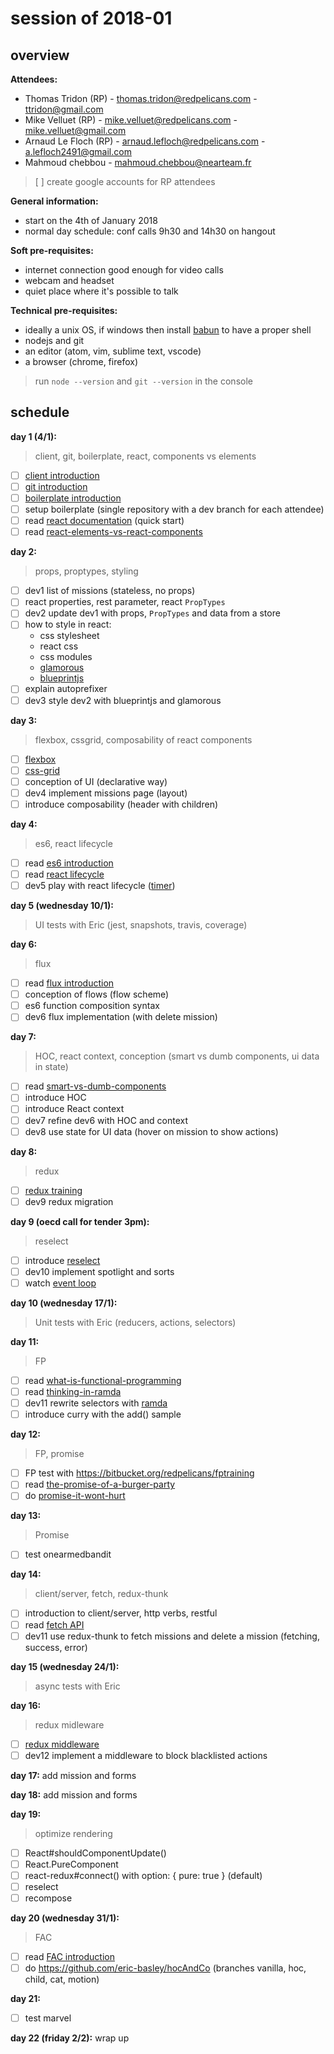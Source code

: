 <!-- TITLE: Schooljs -->
<!-- SUBTITLE: All about training sessions -->

# session of 2018-01
## overview

**Attendees:**
* Thomas Tridon (RP) - thomas.tridon@redpelicans.com - ttridon@gmail.com
* Mike Velluet (RP) - mike.velluet@redpelicans.com - mike.velluet@gmail.com
* Arnaud Le Floch (RP) - arnaud.lefloch@redpelicans.com - a.lefloch2491@gmail.com
* Mahmoud chebbou - mahmoud.chebbou@nearteam.fr

> [ ] create google accounts for RP attendees

**General information:**
* start on the 4th of January 2018
* normal day schedule: conf calls 9h30 and 14h30 on hangout

**Soft pre-requisites:**
* internet connection good enough for video calls
* webcam and headset
* quiet place where it's possible to talk

**Technical pre-requisites:**
* ideally a unix OS, if windows then install [babun](http://babun.github.io/) to have a proper shell
* nodejs and git
* an editor (atom, vim, sublime text, vscode)
* a browser (chrome, firefox)

> run `node --version` and `git --version` in the console

## schedule

**day 1 (4/1):**
> client, git, boilerplate, react, components vs elements

- [ ] [client introduction](https://docs.google.com/presentation/d/1nkelpLG-BikiiHWvfkUj7zxZDdMBx0pyCOhVnqDZLXE)
- [ ] [git introduction](http://nvie.com/posts/a-successful-git-branching-model/)
- [ ] [boilerplate introduction](https://github.com/redpelicans/mission-impossible)
- [ ] setup boilerplate (single repository with a dev branch for each attendee)
- [ ] read [react documentation](https://reactjs.org/docs/hello-world.html) (quick start)
- [ ] read [react-elements-vs-react-components](https://medium.freecodecamp.org/react-elements-vs-react-components-fdc776705880)

**day 2:**
> props, proptypes, styling

- [ ] dev1 list of missions (stateless, no props)
- [ ] react properties, rest parameter, react `PropTypes`
- [ ] dev2 update dev1 with props, `PropTypes` and data from a store
- [ ] how to style in react:
  - css stylesheet
  - react css
  - css modules
  - [glamorous](https://github.com/paypal/glamorous)
  - [blueprintjs](http://blueprintjs.com/docs/)
- [ ] explain autoprefixer
- [ ] dev3 style dev2 with blueprintjs and glamorous

**day 3:**
> flexbox, cssgrid, composability of react components

- [ ] [flexbox](https://css-tricks.com/snippets/css/a-guide-to-flexbox/)
- [ ] [css-grid](https://css-tricks.com/snippets/css/complete-guide-grid/)
- [ ] conception of UI (declarative way)
- [ ] dev4 implement missions page (layout)
- [ ] introduce composability (header with children)

**day 4:**
> es6, react lifecycle

- [ ] read [es6 introduction](https://ponyfoo.com/articles/es6)
- [ ] read [react lifecycle](https://reactjs.org/docs/react-component.html#the-component-lifecycle)
- [ ] dev5 play with react lifecycle ([timer](https://reactjs.org/docs/state-and-lifecycle.html))

**day 5 (wednesday 10/1):**
> UI tests with Eric (jest, snapshots, travis, coverage)

**day 6:**
> flux

- [ ] read [flux introduction](https://facebook.github.io/flux/docs/in-depth-overview.html#content)
- [ ] conception of flows (flow scheme)
- [ ] es6 function composition syntax
- [ ] dev6 flux implementation (with delete mission)

**day 7:**
> HOC, react context, conception (smart vs dumb components, ui data in state)

- [ ] read [smart-vs-dumb-components](https://medium.com/@dan_abramov/smart-and-dumb-components-7ca2f9a7c7d0)
- [ ] introduce HOC
- [ ] introduce React context
- [ ] dev7 refine dev6 with HOC and context
- [ ] dev8 use state for UI data (hover on mission to show actions)

**day 8:**
> redux

- [ ] [redux training](https://egghead.io/courses/getting-started-with-redux)
- [ ] dev9 redux migration

**day 9 (oecd call for tender 3pm):**
> reselect

- [ ] introduce [reselect](https://github.com/reactjs/reselect)
- [ ] dev10 implement spotlight and sorts
- [ ] watch [event loop](https://www.youtube.com/watch?v=8aGhZQkoFbQ)

**day 10 (wednesday 17/1):**
> Unit tests with Eric (reducers, actions, selectors)

**day 11:**
> FP

- [ ] read [what-is-functional-programming](https://medium.com/javascript-scene/master-the-javascript-interview-what-is-functional-programming-7f218c68b3a0)
- [ ] read [thinking-in-ramda](http://randycoulman.com/blog/categories/thinking-in-ramda/)
- [ ] dev11 rewrite selectors with [ramda](http://ramdajs.com/)
- [ ] introduce curry with the add() sample

**day 12:**
> FP, promise

- [ ] FP test with https://bitbucket.org/redpelicans/fptraining
- [ ] read [the-promise-of-a-burger-party](https://kosamari.com/notes/the-promise-of-a-burger-party)
- [ ] do [promise-it-wont-hurt](https://github.com/stevekane/promise-it-wont-hurt)

**day 13:**
> Promise

- [ ] test onearmedbandit

**day 14:**
> client/server, fetch, redux-thunk

- [ ] introduction to client/server, http verbs, restful
- [ ] read [fetch API](https://davidwalsh.name/fetch)
- [ ] dev11 use redux-thunk to fetch missions and delete a mission (fetching, success, error)

**day 15 (wednesday 24/1):**
> async tests with Eric

**day 16:**
> redux midleware

- [ ] [redux middleware](https://redux.js.org/docs/advanced/Middleware.html)
- [ ] dev12 implement a middleware to block blacklisted actions

**day 17:**
add mission and forms

**day 18:**
add mission and forms

**day 19:**
> optimize rendering

- [ ] React#shouldComponentUpdate()
- [ ] React.PureComponent
- [ ] react-redux#connect() with option: { pure: true } (default)
- [ ] reselect
- [ ] recompose

**day 20 (wednesday 31/1):**
> FAC

- [ ] read [FAC introduction](https://cdb.reacttraining.com/use-a-render-prop-50de598f11ce)
- [ ] do https://github.com/eric-basley/hocAndCo (branches vanilla, hoc, child, cat, motion)

**day 21:**
- [ ] test marvel

**day 22 (friday 2/2):**
wrap up